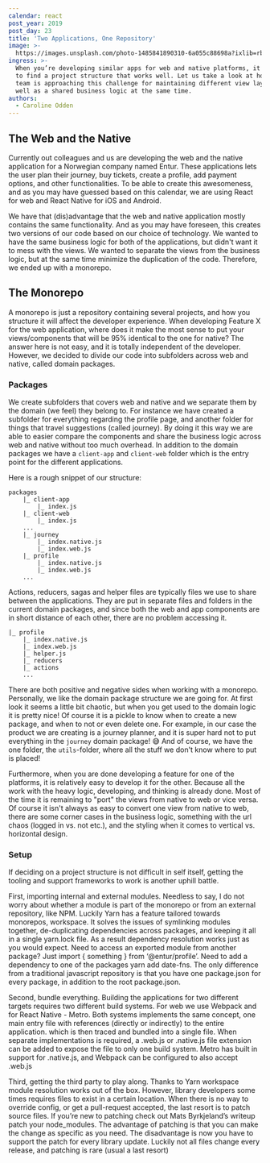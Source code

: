 ```yaml
---
calendar: react
post_year: 2019
post_day: 23
title: 'Two Applications, One Repository'
image: >-
  https://images.unsplash.com/photo-1485841890310-6a055c88698a?ixlib=rb-1.2.1&ixid=eyJhcHBfaWQiOjEyMDd9&auto=format&fit=crop&w=2250&q=80
ingress: >-
  When you’re developing similar apps for web and native platforms, it is hard
  to find a project structure that works well. Let us take a look at how our
  team is approaching this challenge for maintaining different view layers, as
  well as a shared business logic at the same time.
authors:
  - Caroline Odden
---
```

## The Web and the Native

Currently out colleagues and us are developing the web and the native application for a Norwegian company named Entur. These applications lets the user plan their journey, buy tickets, create a profile, add payment options, and other functionalities. To be able to create this awesomeness, and as you may have guessed based on this calendar, we are using React for web and React Native for iOS and Android.

We have that (dis)advantage that the web and native application mostly contains the same functionality. And as you may have foreseen, this creates two versions of our code based on our choice of technology. We wanted to have the same business logic for both of the applications, but didn't want it to mess with the views. We wanted to separate the views from the business logic, but at the same time minimize the duplication of the code. Therefore, we ended up with a monorepo.

## The Monorepo

A monorepo is just a repository containing several projects, and how you structure it will affect the developer experience. 
When developing Feature X for the web application, where does it make the most sense to put your views/components that will be 95% identical to the one for native? The answer here is not easy, and it is totally independent of the developer. However, we decided to divide our code into subfolders across web and native, called domain packages.

### Packages

We create subfolders that covers web and native and we separate them by the domain (we feel) they belong to. For instance we have created a subfolder for everything regarding the profile page, and another folder for things that travel suggestions (called journey). By doing it this way we are able to easier compare the components and share the business logic across web and native without too much overhead.
In addition to the domain packages we have a `client-app` and `client-web` folder which is the entry point for the different applications.

Here is a rough snippet of our structure:

```
packages
    |_ client-app
        |_ index.js
    |_ client-web
        |_ index.js
    ...
    |_ journey
        |_ index.native.js
        |_ index.web.js
    |_ profile
        |_ index.native.js
        |_ index.web.js
    ...
```

Actions, reducers, sagas and helper files are typically files we use to share between the applications. They are put in separate files and folders in the current domain packages, and since both the web and app components are in short distance of each other, there are no problem accessing it. 

```
|_ profile
    |_ index.native.js
    |_ index.web.js
    |_ helper.js
    |_ reducers
    |_ actions
    ...
```

There are both positive and negative sides when working with a monorepo. Personally, we like the domain package structure we are going for. At first look it seems a little bit chaotic, but when you get used to the domain logic it is pretty nice! Of course it is a pickle to know when to create a new package, and when to not or even delete one. For example, in our case the product we are creating is a journey planner, and it is super hard not to put everything in the `journey` domain package! 😅 And of course, we have the one folder, the `utils`-folder, where all the stuff we don't know where to put is placed!

Furthermore, when you are done developing a feature for one of the platforms, it is relatively easy to develop it for the other. Because all the work with the heavy logic, developing, and thinking is already done. Most of the time it is remaining to "port" the views from native to web or vice versa. Of course it isn't always as easy to convert one view from native to web, there are some corner cases in the business logic, something with the url chaos (logged in vs. not etc.), and the styling when it comes to vertical vs. horizontal design.

### Setup

If deciding on a project structure is not difficult in self itself, getting the tooling and support frameworks to work is another uphill battle.

First, importing internal and external modules. Needless to say, I do not worry about whether a module is part of the monorepo or from an external repository, like NPM. Luckily Yarn has a feature tailored towards monorepos, workspace. It solves the issues of symlinking modules together, de-duplicating dependencies across packages, and keeping it all in a single yarn.lock file. As a result dependency resolution works just as you would expect. Need to access an exported module from another package? Just import { something } from ‘@entur/profile’. Need to add a dependency to one of the packages yarn add date-fns. The only difference from a traditional javascript repository is that you have one package.json for every package, in addition to the root package.json.  

Second, bundle everything. Building the applications for two different targets requires two different build systems. For web we use Webpack and for React Native - Metro. Both systems implements the same concept, one main entry file with references (directly or indirectly) to the entire application. which is then traced and bundled into a single file. When separate implementations is required, a .web.js or .native.js file extension can be added to expose the file to only one build system. Metro has built in support for .native.js, and Webpack can be configured to also accept .web.js

Third, getting the third party to play along. Thanks to Yarn workspace module resolution works out of the box. However, library developers some times requires files to exist in a certain location. When there is no way to override config, or get a pull-request accepted, the last resort is to patch source files. If you’re new to patching check out Mats Byrkjeland’s writeup patch your node_modules. The advantage of patching is that you can make the change as specific as you need. The disadvantage is now you have to support the patch for every library update. Luckily not all files change every release, and patching is rare (usual a last resort)
